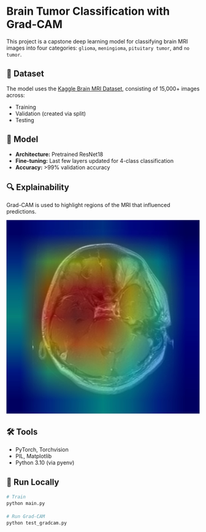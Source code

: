 # Brain Tumor Classification with Grad-CAM

This project is a capstone deep learning model for classifying brain MRI images into four categories: `glioma`, `meningioma`, `pituitary tumor`, and `no tumor`.

## 📂 Dataset
The model uses the [Kaggle Brain MRI Dataset](https://www.kaggle.com/datasets/masoudnickparvar/brain-tumor-mri-dataset), consisting of 15,000+ images across:
- Training
- Validation (created via split)
- Testing

## 🧠 Model
- **Architecture:** Pretrained ResNet18
- **Fine-tuning:** Last few layers updated for 4-class classification
- **Accuracy:** >99% validation accuracy

## 🔍 Explainability
Grad-CAM is used to highlight regions of the MRI that influenced predictions.

![Grad-CAM Example](gradcam_output.jpg)

## 🛠️ Tools
- PyTorch, Torchvision
- PIL, Matplotlib
- Python 3.10 (via pyenv)

## 🧪 Run Locally
```bash
# Train
python main.py

# Run Grad-CAM
python test_gradcam.py

